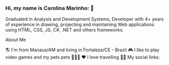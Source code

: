 ### Hi, my name is Carolina Marinho: 👋



Graduated in Analysis and Development Systems, Developer with 4+ years of experience in drawing, projecting and maintaining Web applications using HTML, CSS, JS, C#, .NET and others frameworks.

About Me

🌎 I'm from Manaus/AM and living in Fortaleza/CE - Brazil
🎮 I like to play video games and my pets pets 🐶🐱🐱
❤️ I love travelling 🛫🛬
My social links:
   
<!--
**carolinamarinhop/carolinamarinhop** is a ✨ _special_ ✨ repository because its `README.md` (this file) appears on your GitHub profile.
- 🔭 I’m currently working on ...
- 🌱 I’m currently learning ...
- 👯 I’m looking to collaborate on ...
- 🤔 I’m looking for help with ...
- 💬 Ask me about ...
- 📫 How to reach me: ...
- 😄 Pronouns: ...
- ⚡ Fun fact: ...
-->
